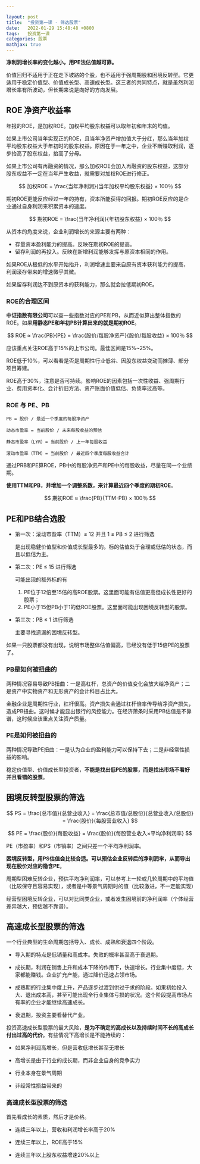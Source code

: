 ```yaml
---

layout: post
title:  "投资第一课 - 筛选股票"
date:   2022-01-29 15:48:48 +0800
tags:   投资第一课
categories: 股票
mathjax: true
---
```


**净利润增长率的变化越小，用PE法估值越可靠。**

价值回归不适用于正在走下坡路的个股，也不适用于强周期股和困境反转型。它更适用于稳定价值型、价值成长型、高速成长型。这三者的共同特点，就是虽然利润增长率有所波动，但长期来说是向好的方向发展。

## ROE 净资产收益率

年报的ROE，是加权ROE。加权平均股东权益可以取年初和年末的均值。

如果上市公司当年实现正的ROE，且当年净资产增加值大于分红，那么当年加权平均股东权益大于年初时的股东权益。原因在于一年之中，企业不断赚取利润，逐步抬高了股东权益，抬高了分母。

如果上市公司有再融资的情况，那么加权ROE会加入再融资的股东权益，这部分股东权益不一定在当年产生收益，就需要对加权ROE进行修正。

$$
加权ROE = \frac{当年净利润}{当年加权平均股东权益} × 100％
$$

期初ROE更能反应经过一年的持有，资本所能获得的回报。期初ROE反应的是企业通过自身利润来积累资本的速度。

$$
期初ROE = \frac{当年净利润}{年初股东权益} × 100％
$$

从资本的角度来说，企业利润增长的来源主要有两种：

+ 存量资本盈利能力的提高。反映在期初ROE的提高。
+ 留存利润的再投入。反映在新增利润能够发挥与原资本相同的作用。

如果ROE从极低的水平开始抬升，利润增速主要来自原有资本获利能力的提高，利润滚存带来的增速微乎其微。

如果留存利润达不到原资本的获利能力，那么就会拉低期初ROE。

### ROE的合理区间

**中证指数有限公司**可以查一些指数对应的PE和PB，从而近似算出整体指数的ROE。如果**用静态PE和年初PB计算出来的就是期初ROE**。

$$
ROE ≈ \frac{PB}{PE} = \frac{股价/每股净资产}{股价/每股收益} × 100％
$$

应该重点关注ROE高于15%的上市公司。最佳区间是15%~25%。

ROE低于10%，可以看看是否是周期性行业低谷、因股东权益变动而摊薄、部分项目筹建。

ROE高于30%，注意是否可持续。影响ROE的因素包括一次性收益、强周期行业、费用资本化、会计折旧方法、资产账面价值低估、负债率过高等。

### ROE 与 PE、PB

    PB = 股价 / 最近一个季度的每股净资产

    动态市盈率 = 当前股价 / 未来每股收益的预估
    
    静态市盈率（LYR）= 当前股价 / 上一年每股收益

    滚动市盈率（TTM）= 当前股价 / 最近四个季度每股收益合计

通过PRB和PE算ROE，PB中的每股净资产和PE中的每股收益，尽量在同一个业绩期。

**使用TTM和PB，并增加一个调整系数，来计算最近四个季度的期初ROE**。

$$
期初ROE ≈ \frac{PB}{TTM-PB} × 100％
$$

## PE和PB结合选股

+ 第一次：滚动市盈率（TTM）≤ 12 并且 1 ≤ PB ≤ 2 进行筛选

    是出现稳健价值型和价值成长型最多的。标的估值处于合理或低估的状态，而且以低估为主。

+ 第二次：PE ≤ 15 进行筛选

    可能出现的额外标的有

    1. PE位于12倍至15倍的高ROE股票。这里面可能有估值更高但成长性更好的股票；
    2. PE小于15但PB小于1的低ROE股票。这里面可能出现困境反转型的股票。

+ 第三次：PB ≤ 1 进行筛选

    主要寻找遗漏的困境反转型。

如果一只股票都没有出现，说明市场整体估值偏高，已经没有低于15倍PE的股票了。

### PB是如何被扭曲的

两种情况容易导致PB扭曲：一是高杠杆，总资产的价值变化会放大给净资产；二是资产中实物资产和无形资产的会计科目占比大。

金融企业是周期性行业，杠杆很高。资产损失会通过杠杆倍率传导给净资产损失，造成PB扭曲。这时候才能显出银行的风控能力。在经济萧条时采用PB估值是不靠谱，这时候应该重点关注资产质量。

### PE是如何被扭曲的

两种情况导致PE扭曲：一是认为企业的盈利能力可以保持下去；二是非经常性损益的影响。

稳定价值型、价值成长型投资者，**不能是找出低PE的股票，而是找出市场不看好并且看错的股票**。

## 困境反转型股票的筛选

$$
PS = \frac{总市值}{总营业收入} = \frac{总市值/总股份}{总营业收入/总股份} = \frac{股价}{每股营业收入}
$$

$$
PE = \frac{股价}{每股收益} = \frac{股价}{每股营业收入×平均净利润率}
$$

PE（市盈率）和PS（市销率）之间只差一个平均净利润率。

**困境反转型，用PS估值会比较合适。可以预估企业反转后的净利润率，从而导出现在股价对应的隐含PE**。

周期型困难反转企业，预估平均净利润率，可以参考上一轮或几轮周期中的平均值（比较保守且容易实现），或者是中等景气周期时的值（比较激进，不一定能实现）

经营型困境反转企业，可以对比同类企业，或者发生困境前的净利润率（个体经营差异越大，预估越不靠谱）。

## 高速成长型股票的筛选

一个行业典型的生命周期包括导入、成长、成熟和衰退四个阶段。

+ 导入期的特点是低销量和高成本。失败的概率甚至高于衰退期。
  
+ 成长期，利润在销售上升和成本下降的作用下，快速增长。行业集中度低，大家都能赚钱。企业扩充产能，通过降价迅速占领市场。
  
+ 成熟期的行业集中度上升，产品逐步过渡到供过于求的阶段。如果初始投入大、退出成本高，甚至可能出现全行业集体亏损的状况。这个阶段提高市场占有率的企业才能继续高速成长。

+ 衰退期，投资主要看替代产业。

投资高速成长型股票的最大风险，**是为不确定的高成长以及持续时间不长的高成长付出过高的代价**。有些情况下高增长是不能持续的：

+ 如果净利润高增长，但是营收低增长甚至无增长

+ 高增长是由于行业的成长期，而非企业自身的竞争实力

+ 行业本身在景气周期

+ 非经常性损益带来的

### 高速成长型股票的筛选

首先看成长的素质，然后才是价格。

+ 连续三年以上，营收和利润增长率高于20%

+ 连续三年以上，ROE高于15%

+ 连续三年以上股东权益增速20%以上